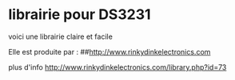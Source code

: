 # librairie pour DS3231

voici une librairie claire et facile 

Elle est produite par :
##http://www.rinkydinkelectronics.com

plus d'info 
http://www.rinkydinkelectronics.com/library.php?id=73

